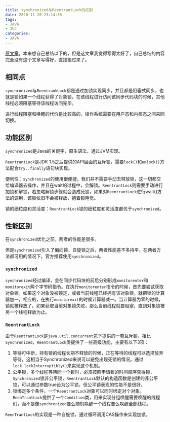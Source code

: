 ```yaml
---
title: synchronized与ReentrantLock的区别
date: 2020-11-20 23:14:55
tags:
- JAVA
- JUC
categories:
- JAVA
---
```


[原文章](https://blog.csdn.net/zxd8080666/article/details/83214089)，本来想自己总结以下的，但是这文章我觉得写得太好了，自己总结的内容完全没有这个文章写得好，直接搬过来了。

## 相同点

`synchronized`与`ReentrankLock`都是通过加锁实现同步，并且都是阻塞式同步，也就是锁如果一个线程获得了对象锁，在该线程进行访问该同步代码块的时候，其他线程必须阻塞等待该线程访问完毕。

进行线程阻塞和唤醒的代价是比较高的，操作系统需要在用户态和内核态之间来回切换。

## 功能区别

`synchronized`是Java的关键字，原生语法，通过JVM实现。

`ReentrantLock`是JDK 1.5之后提供的API层面的互斥锁，需要`lock()`和`unlock()`方法配合`try..finally`语句块实现。

便利性：`synchronized`的使用很便捷，我们并不需要手动去释放锁，这一切都交给编译器去操作，并且在wait的过程中，会解锁。`ReentrantLock`则需要手动进行加锁和解锁，若忽略解锁步骤就会造成死锁，如果对`ReentrantLock`进行wait()方法的调用，该锁依旧不会被释放，抱着锁睡觉。

锁的细粒度和灵活度：`ReentrantLock`锁的细粒度和灵活度都优于`synchronized`。

## 性能区别

在`synchronized`优化之前，两者的性能差很多。

但是`synchronized`引入了偏向锁，自旋锁之后，两者性能差不多持平，在两者方法都可用的情况下，官方推荐使用`synchronized`。

### `synchronized`

`synchronized`经过编译，会在同步代码块的前后分别形成`monitorenter`和`monitorexit`两个字节码指令。在执行`monitorenter`指令的时候，首先要尝试获取对象锁。如果这个对象没被锁定，或者当前线程已经拥有该对象锁，就把锁的计算器加一，相应的，在执行`monitorexit`的时候计算器减一。当计算器为零的时候，锁就被释放了。如果获取当前对象锁失败，那么当前线程就要阻塞，直到对象锁被另一个线程释放为止。

### `ReentrantLock`

由于`ReentrantLock`是`java.util.concurrent`包下提供的一套互斥锁，相比`Synchronized`，`ReentrantLock`类提供了一些高级功能，主要有以下3项：

1. 等待可中断，持有锁的线程长期不释放的时候，正在等待的线程可以选择放弃等待，这相当于Synchronized来说可以避免出现死锁的情况。通过`lock.lockInterruptibly()`来实现这个机制。
2. 公平锁，多个线程等待同一个锁时，必须按照申请锁的时间顺序获得锁，`Synchronized`锁非公平锁，`ReentrantLock`默认的构造函数是创建的非公平锁，可以通过参数true设为公平锁，但公平锁表现的性能不是很好。
3. 锁绑定多个条件，一个`ReentrantLock`对象可以同时绑定对个对象。`ReenTrantLock`提供了一个`Condition`类，用来实现分组唤醒需要唤醒的线程们，而不是像`synchronized`要么随机唤醒一个线程要么唤醒全部线程。

`ReenTrantLock`的实现是一种自旋锁，通过循环调用CAS操作来实现加锁。